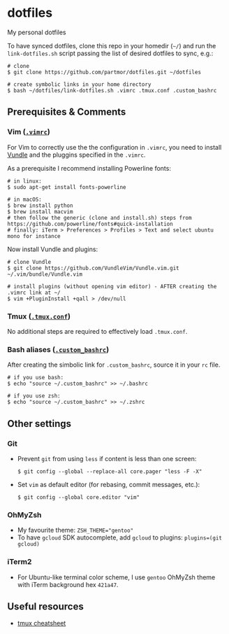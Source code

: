 # dotfiles
My personal dotfiles

To have synced dotfiles, clone this repo in your homedir (`~/`) and run the `link-dotfiles.sh` script passing the list of desired dotfiles to sync, e.g.:

```
# clone
$ git clone https://github.com/partmor/dotfiles.git ~/dotfiles

# create symbolic links in your home directory
$ bash ~/dotfiles/link-dotfiles.sh .vimrc .tmux.conf .custom_bashrc
```

## Prerequisites & Comments

### Vim ([`.vimrc`](.vimrc))

For Vim to correctly use the the configuration in `.vimrc`, you need to install [Vundle](https://github.com/VundleVim/Vundle.vim) and the pluggins specified in the `.vimrc`.

As a prerequisite I recommend installing Powerline fonts:
```
# in linux:
$ sudo apt-get install fonts-powerline

# in macOS:
$ brew install python
$ brew install macvim
# then follow the generic (clone and install.sh) steps from https://github.com/powerline/fonts#quick-installation
# finally: iTerm > Preferences > Profiles > Text and select ubuntu mono for instance
```

Now install Vundle and plugins:

```
# clone Vundle
$ git clone https://github.com/VundleVim/Vundle.vim.git ~/.vim/bundle/Vundle.vim

# install plugins (without opening vim editor) - AFTER creating the .vimrc link at ~/
$ vim +PluginInstall +qall > /dev/null
```
### Tmux ([`.tmux.conf`](.tmux.conf))

No additional steps are required to effectively load `.tmux.conf`.

### Bash aliases ([`.custom_bashrc`](.custom_bashrc))

After creating the simbolic link for `.custom_bashrc`, source it in your `rc` file.

```
# if you use bash:
$ echo "source ~/.custom_bashrc" >> ~/.bashrc

# if you use zsh:
$ echo "source ~/.custom_bashrc" >> ~/.zshrc 
```

## Other settings

### Git

+ Prevent `git` from using `less` if content is less than one screen:
  ```
  $ git config --global --replace-all core.pager "less -F -X"
  ```
+ Set `vim` as default editor (for rebasing, commit messages, etc.):
  ```
  $ git config --global core.editor "vim"
  ```

### OhMyZsh

+ My favourite theme: `ZSH_THEME="gentoo"`
+ To have `gcloud` SDK autocomplete, add `gcloud` to plugins: `plugins=(git gcloud)`

### iTerm2

+ For Ubuntu-like terminal color scheme, I use `gentoo` OhMyZsh theme with iTerm background hex `421a47`.

## Useful resources

+ [tmux cheatsheet](https://gist.github.com/MohamedAlaa/2961058)
